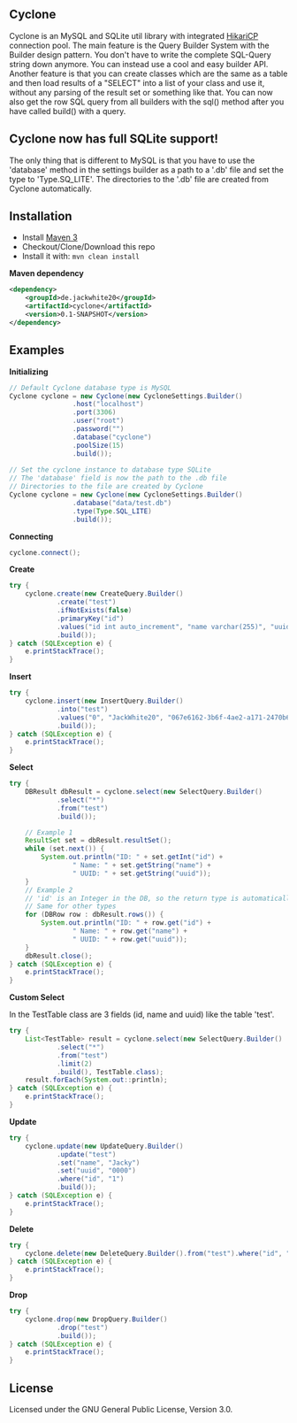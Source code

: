 ## Cyclone
Cyclone is an MySQL and SQLite util library with integrated [HikariCP](http://brettwooldridge.github.io/HikariCP/) connection pool.
The main feature is the Query Builder System with the Builder design pattern.
You don't have to write the complete SQL-Query string down anymore. You can instead use a cool and easy builder API.
Another feature is that you can create classes which are the same as a table and then load results of a "SELECT" into a list of your class and use it, without any parsing of the result set or something like that.
You can now also get the row SQL query from all builders with the sql() method after you have called build() with a query.

## Cyclone now has full SQLite support!
The only thing that is different to MySQL is that you have to use the 'database' method in the settings builder as a path to a '.db' file and set the type to 'Type.SQ_LITE'.
The directories to the '.db' file are created from Cyclone automatically.

## Installation
- Install [Maven 3](http://maven.apache.org/download.cgi)
- Checkout/Clone/Download this repo
- Install it with: ```mvn clean install```

**Maven dependency**
```xml
<dependency>
    <groupId>de.jackwhite20</groupId>
    <artifactId>cyclone</artifactId>
    <version>0.1-SNAPSHOT</version>
</dependency>
```

## Examples

**Initializing**
```java
// Default Cyclone database type is MySQL
Cyclone cyclone = new Cyclone(new CycloneSettings.Builder()
                .host("localhost")
                .port(3306)
                .user("root")
                .password("")
                .database("cyclone")
                .poolSize(15)
                .build());
                
// Set the cyclone instance to database type SQLite
// The 'database' field is now the path to the .db file
// Directories to the file are created by Cyclone
Cyclone cyclone = new Cyclone(new CycloneSettings.Builder()
				.database("data/test.db")
				.type(Type.SQL_LITE)
				.build());
```
**Connecting**
```java
cyclone.connect();
```
**Create**
```java
try {
    cyclone.create(new CreateQuery.Builder()
            .create("test")
            .ifNotExists(false)
            .primaryKey("id")
            .values("id int auto_increment", "name varchar(255)", "uuid varchar(255)")
            .build());
} catch (SQLException e) {
    e.printStackTrace();
}
```
**Insert**
```java
try {
    cyclone.insert(new InsertQuery.Builder()
            .into("test")
            .values("0", "JackWhite20", "067e6162-3b6f-4ae2-a171-2470b63dff00")
            .build());
} catch (SQLException e) {
    e.printStackTrace();
}
```
**Select**
```java
try {
    DBResult dbResult = cyclone.select(new SelectQuery.Builder()
            .select("*")
            .from("test")
            .build());

	// Example 1
    ResultSet set = dbResult.resultSet();
    while (set.next()) {
        System.out.println("ID: " + set.getInt("id") +
                " Name: " + set.getString("name") +
                " UUID: " + set.getString("uuid"));
    }
    // Example 2
    // 'id' is an Integer in the DB, so the return type is automatically an Integer
    // Same for other types
    for (DBRow row : dbResult.rows()) {
    	System.out.println("ID: " + row.get("id") +
        		" Name: " + row.get("name") + 
                " UUID: " + row.get("uuid"));
    }
    dbResult.close();
} catch (SQLException e) {
    e.printStackTrace();
}
```
**Custom Select**

In the TestTable class are 3 fields (id, name and uuid) like the table 'test'.
```java
try {
    List<TestTable> result = cyclone.select(new SelectQuery.Builder()
            .select("*")
            .from("test")
            .limit(2)
            .build(), TestTable.class);
    result.forEach(System.out::println);
} catch (SQLException e) {
    e.printStackTrace();
}
```
**Update**
```java
try {
    cyclone.update(new UpdateQuery.Builder()
            .update("test")
            .set("name", "Jacky")
            .set("uuid", "0000")
            .where("id", "1")
            .build());
} catch (SQLException e) {
    e.printStackTrace();
}
```
**Delete**
```java
try {
	cyclone.delete(new DeleteQuery.Builder().from("test").where("id", "1").build());
} catch (SQLException e) {
	e.printStackTrace();
}
```
**Drop**
```java
try {
    cyclone.drop(new DropQuery.Builder()
            .drop("test")
            .build());
} catch (SQLException e) {
    e.printStackTrace();
}
```
## License
Licensed under the GNU General Public License, Version 3.0.
